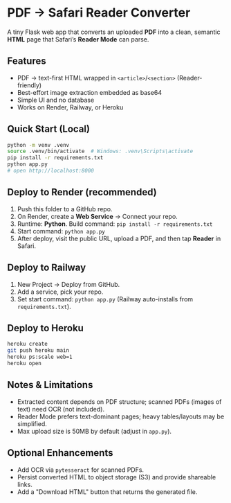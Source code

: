 # PDF → Safari Reader Converter

A tiny Flask web app that converts an uploaded **PDF** into a clean, semantic **HTML** page that Safari’s **Reader Mode** can parse.

## Features
- PDF → text-first HTML wrapped in `<article>`/`<section>` (Reader-friendly)
- Best-effort image extraction embedded as base64
- Simple UI and no database
- Works on Render, Railway, or Heroku

## Quick Start (Local)
```bash
python -m venv .venv
source .venv/bin/activate  # Windows: .venv\Scripts\activate
pip install -r requirements.txt
python app.py
# open http://localhost:8000
```

## Deploy to Render (recommended)
1. Push this folder to a GitHub repo.
2. On Render, create a **Web Service** → Connect your repo.
3. Runtime: **Python**. Build command: `pip install -r requirements.txt`
4. Start command: `python app.py`
5. After deploy, visit the public URL, upload a PDF, and then tap **Reader** in Safari.

## Deploy to Railway
1. New Project → Deploy from GitHub.
2. Add a service, pick your repo.
3. Set start command: `python app.py` (Railway auto-installs from `requirements.txt`).

## Deploy to Heroku
```bash
heroku create
git push heroku main
heroku ps:scale web=1
heroku open
```

## Notes & Limitations
- Extracted content depends on PDF structure; scanned PDFs (images of text) need OCR (not included).
- Reader Mode prefers text-dominant pages; heavy tables/layouts may be simplified.
- Max upload size is 50MB by default (adjust in `app.py`).

## Optional Enhancements
- Add OCR via `pytesseract` for scanned PDFs.
- Persist converted HTML to object storage (S3) and provide shareable links.
- Add a "Download HTML" button that returns the generated file.
```

